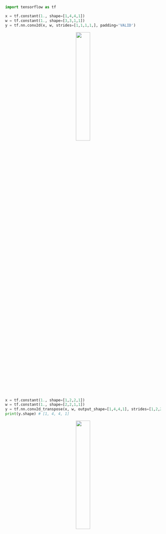 
```python
import tensorflow as tf

x = tf.constant(1., shape=[1,4,4,1])
w = tf.constant(1., shape=[3,3,1,1])
y = tf.nn.conv2d(x, w, strides=[1,1,1,1,], padding='VALID')
```


<p align="center">
    <img width="30%" src="https://user-images.githubusercontent.com/30433053/63404840-4dcbbb00-c417-11e9-8d35-0eea90c5a3c6.gif" style="max-width:30%;">
    </a>
</p>


```python
x = tf.constant(1., shape=[1,2,2,1])
w = tf.constant(1., shape=[2,2,1,1])
y = tf.nn.conv2d_transpose(x, w, output_shape=[1,4,4,1], strides=[1,2,2,1])
print(y.shape) # [1, 4, 4, 1]
```

<p align="center">
    <img width="30%" src="https://user-images.githubusercontent.com/30433053/63404874-68059900-c417-11e9-93a2-4b91e09b1ce4.gif" style="max-width:30%;">
    </a>
</p>
